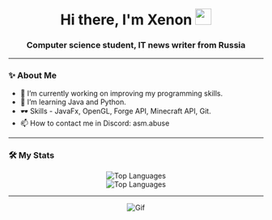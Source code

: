 <h1 align="center">Hi there, I'm Xenon
<img src="https://github.com/blackcater/blackcater/raw/main/images/Hi.gif" height="32"/></h1>
<h3 align="center">Computer science student, IT news writer from Russia</h3>

---

### ✨ About Me

- 🔭 I’m currently working on improving my programming skills.
- 🌱 I’m learning Java and Python.
- 🕶 Skills - JavaFx, OpenGL, Forge API, Minecraft API, Git.
- 📫 How to contact me in Discord: asm.abuse
---

### 🛠 My Stats

<div align="center">
    <img src="https://github-readme-stats.vercel.app/api/top-langs/?username=XenonAsmov&layout=compact&theme=dark&langs_count=8" alt="Top Languages" />
</div>

<div align="center">
    <img src="https://github-readme-stats.vercel.app/api/top-langs/?username=XenonAsmov&layout=compact&theme=dark&langs_count=10&hide=html,css,makefile" alt="Top Languages" />
</div>

---

<div align="center">
    <img src="https://cdn.discordapp.com/attachments/1323064014292516894/1325245445919866982/pixel.gif?ex=67864b40&is=6784f9c0&hm=1a682c89d2406e8db237de22454277a56bab372f1fbd4adaf3f648d0d919a677&" alt="Gif" />
</div>
